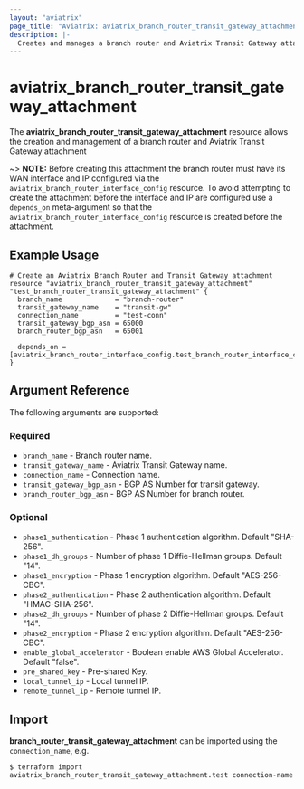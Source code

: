 ```yaml
---
layout: "aviatrix"
page_title: "Aviatrix: aviatrix_branch_router_transit_gateway_attachment"
description: |-
  Creates and manages a branch router and Aviatrix Transit Gateway attachment
---
```


# aviatrix_branch_router_transit_gateway_attachment

The **aviatrix_branch_router_transit_gateway_attachment** resource allows the creation and management of a branch router and Aviatrix Transit Gateway attachment

~> **NOTE:** Before creating this attachment the branch router must have its WAN interface and IP configured via the `aviatrix_branch_router_interface_config` resource. To avoid attempting to create the attachment before the interface and IP are configured use a `depends_on` meta-argument so that the `aviatrix_branch_router_interface_config` resource is created before the attachment.  

## Example Usage

```hcl
# Create an Aviatrix Branch Router and Transit Gateway attachment
resource "aviatrix_branch_router_transit_gateway_attachment" "test_branch_router_transit_gateway_attachment" {
  branch_name             = "branch-router"
  transit_gateway_name    = "transit-gw"
  connection_name         = "test-conn"
  transit_gateway_bgp_asn = 65000
  branch_router_bgp_asn   = 65001

  depends_on = [aviatrix_branch_router_interface_config.test_branch_router_interface_config]
}
```

## Argument Reference

The following arguments are supported:

### Required
* `branch_name` - Branch router name.
* `transit_gateway_name` - Aviatrix Transit Gateway name.
* `connection_name` - Connection name.
* `transit_gateway_bgp_asn` - BGP AS Number for transit gateway.
* `branch_router_bgp_asn` - BGP AS Number for branch router.

### Optional
* `phase1_authentication` - Phase 1 authentication algorithm. Default "SHA-256".
* `phase1_dh_groups` - Number of phase 1 Diffie-Hellman groups. Default "14".
* `phase1_encryption` - Phase 1 encryption algorithm. Default "AES-256-CBC".
* `phase2_authentication` - Phase 2 authentication algorithm. Default "HMAC-SHA-256".
* `phase2_dh_groups` - Number of phase 2 Diffie-Hellman groups. Default "14".
* `phase2_encryption` - Phase 2 encryption algorithm. Default "AES-256-CBC".
* `enable_global_accelerator` - Boolean enable AWS Global Accelerator. Default "false".
* `pre_shared_key` - Pre-shared Key.
* `local_tunnel_ip` - Local tunnel IP.
* `remote_tunnel_ip` - Remote tunnel IP.

## Import

**branch_router_transit_gateway_attachment** can be imported using the `connection_name`, e.g.

```
$ terraform import aviatrix_branch_router_transit_gateway_attachment.test connection-name
```
